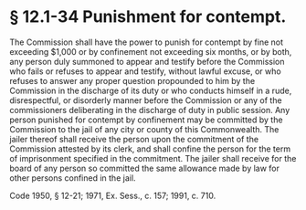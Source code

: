# § 12.1-34 Punishment for contempt.

<p>The Commission shall have the power to punish for contempt by fine not exceeding $1,000 or by confinement not exceeding six months, or by both, any person duly summoned to appear and testify before the Commission who fails or refuses to appear and testify, without lawful excuse, or who refuses to answer any proper question propounded to him by the Commission in the discharge of its duty or who conducts himself in a rude, disrespectful, or disorderly manner before the Commission or any of the commissioners deliberating in the discharge of duty in public session. Any person punished for contempt by confinement may be committed by the Commission to the jail of any city or county of this Commonwealth. The jailer thereof shall receive the person upon the commitment of the Commission attested by its clerk, and shall confine the person for the term of imprisonment specified in the commitment. The jailer shall receive for the board of any person so committed the same allowance made by law for other persons confined in the jail.</p><p>Code 1950, § 12-21; 1971, Ex. Sess., c. 157; 1991, c. 710.</p>